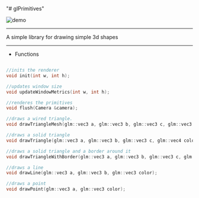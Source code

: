 "# glPrimitives" 

![demo](https://github.com/meemknight/photos/blob/master/glPrimitives.png)

---

A simple library for drawing simple 3d shapes

---

- Functions

```cpp

//inits the renderer
void init(int w, int h);

//updates window size
void updateWindowMetrics(int w, int h);

//renderes the primitives
void flush(Camera &camera);

//draws a wired triangle. 
void drawTriangleMesh(glm::vec3 a, glm::vec3 b, glm::vec3 c, glm::vec3 color);

//draws a solid triangle
void drawTriangle(glm::vec3 a, glm::vec3 b, glm::vec3 c, glm::vec4 color);

//draws a solid triangle and a border around it
void drawTriangleWithBorder(glm::vec3 a, glm::vec3 b, glm::vec3 c, glm::vec4 color);

//draws a line
void drawLine(glm::vec3 a, glm::vec3 b, glm::vec3 color);

//draws a point
void drawPoint(glm::vec3 a, glm::vec3 color);

```
